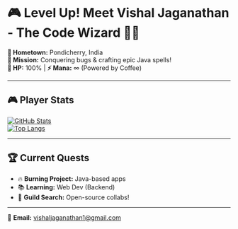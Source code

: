 # 🎮 Level Up! Meet Vishal Jaganathan - The Code Wizard 🧙‍♂️  

**🏡 Hometown:** Pondicherry, India  
**🎯 Mission:** Conquering bugs & crafting epic Java spells!  
**🔋 HP:** 100% | **⚡ Mana:** ∞ (Powered by Coffee)  

---

## 🎮 Player Stats  

[![GitHub Stats](https://github-readme-stats.vercel.app/api?username=vishaljaganathan&show_icons=true&theme=radical)](https://github.com/vishaljaganathan)  
[![Top Langs](https://github-readme-stats.vercel.app/api/top-langs/?username=vishaljaganathan&layout=compact&theme=radical)](https://github.com/vishaljaganathan)  

---

## 🏆 Current Quests  
- 🔥 **Burning Project:** Java-based apps  
- 📚 **Learning:** Web Dev (Backend)  
- 🤝 **Guild Search:** Open-source collabs!  

---

📧 **Email:** [vishaljaganathan1@gmail.com](mailto:vishaljaganathan1@gmail.com)  
